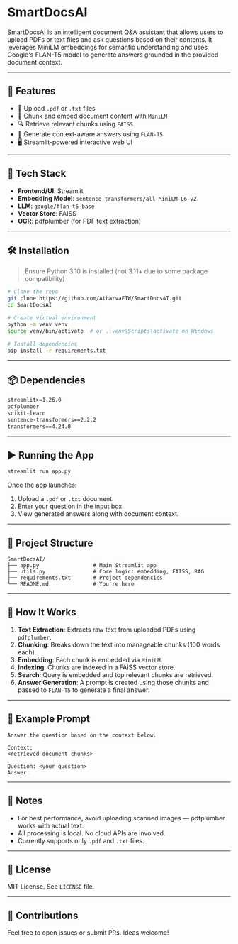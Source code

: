 # SmartDocsAI

SmartDocsAI is an intelligent document Q&A assistant that allows users to upload PDFs or text files and ask questions based on their contents. It leverages MiniLM embeddings for semantic understanding and uses Google's FLAN-T5 model to generate answers grounded in the provided document context.

---

## 🚀 Features

- 📄 Upload `.pdf` or `.txt` files
- 🧠 Chunk and embed document content with `MiniLM`
- 🔍 Retrieve relevant chunks using `FAISS`
- 🤖 Generate context-aware answers using `FLAN-T5`
- 🖥️ Streamlit-powered interactive web UI

---

## 🔧 Tech Stack

- **Frontend/UI**: Streamlit
- **Embedding Model**: `sentence-transformers/all-MiniLM-L6-v2`
- **LLM**: `google/flan-t5-base`
- **Vector Store**: FAISS
- **OCR**: pdfplumber (for PDF text extraction)

---

## 🛠️ Installation

> Ensure Python 3.10 is installed (not 3.11+ due to some package compatibility)

```bash
# Clone the repo
git clone https://github.com/AtharvaFTW/SmartDocsAI.git
cd SmartDocsAI

# Create virtual environment
python -m venv venv
source venv/bin/activate  # or .\venv\Scripts\activate on Windows

# Install dependencies
pip install -r requirements.txt
```

---

## 📦 Dependencies

```txt
streamlit>=1.26.0
pdfplumber
scikit-learn
sentence-transformers==2.2.2
transformers==4.24.0
```

---

## ▶️ Running the App

```bash
streamlit run app.py
```

Once the app launches:

1. Upload a `.pdf` or `.txt` document.
2. Enter your question in the input box.
3. View generated answers along with document context.

---

## 📁 Project Structure

```
SmartDocsAI/
├── app.py                 # Main Streamlit app
├── utils.py               # Core logic: embedding, FAISS, RAG
├── requirements.txt       # Project dependencies
└── README.md              # You're here
```

---

## 🧠 How It Works

1. **Text Extraction**: Extracts raw text from uploaded PDFs using `pdfplumber`.
2. **Chunking**: Breaks down the text into manageable chunks (100 words each).
3. **Embedding**: Each chunk is embedded via `MiniLM`.
4. **Indexing**: Chunks are indexed in a FAISS vector store.
5. **Search**: Query is embedded and top relevant chunks are retrieved.
6. **Answer Generation**: A prompt is created using those chunks and passed to `FLAN-T5` to generate a final answer.

---

## 🧪 Example Prompt

```text
Answer the question based on the context below.

Context:
<retrieved document chunks>

Question: <your question>
Answer:
```

---

## 📌 Notes

- For best performance, avoid uploading scanned images — pdfplumber works with actual text.
- All processing is local. No cloud APIs are involved.
- Currently supports only `.pdf` and `.txt` files.

---

## 📜 License

MIT License. See `LICENSE` file.

---

## 🤝 Contributions

Feel free to open issues or submit PRs. Ideas welcome!

